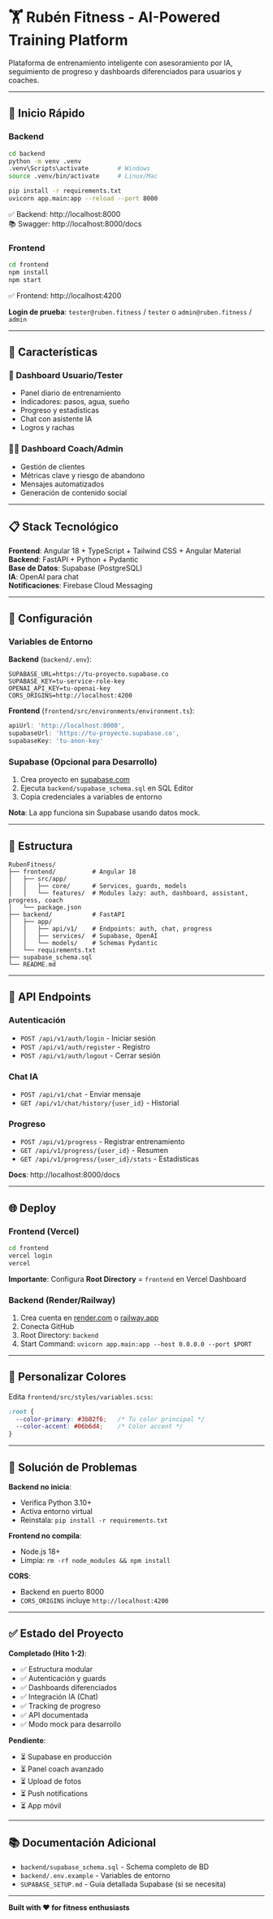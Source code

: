 # 🏋️ Rubén Fitness - AI-Powered Training Platform

Plataforma de entrenamiento inteligente con asesoramiento por IA, seguimiento de progreso y dashboards diferenciados para usuarios y coaches.

---

## 🚀 Inicio Rápido

### Backend

```bash
cd backend
python -m venv .venv
.venv\Scripts\activate        # Windows
source .venv/bin/activate     # Linux/Mac

pip install -r requirements.txt
uvicorn app.main:app --reload --port 8000
```

✅ Backend: http://localhost:8000  
📚 Swagger: http://localhost:8000/docs

### Frontend

```bash
cd frontend
npm install
npm start
```

✅ Frontend: http://localhost:4200

**Login de prueba**: `tester@ruben.fitness` / `tester` o `admin@ruben.fitness` / `admin`

---

## 🎯 Características

### 👤 Dashboard Usuario/Tester
- Panel diario de entrenamiento
- Indicadores: pasos, agua, sueño
- Progreso y estadísticas
- Chat con asistente IA
- Logros y rachas

### 👨‍🏫 Dashboard Coach/Admin
- Gestión de clientes
- Métricas clave y riesgo de abandono
- Mensajes automatizados
- Generación de contenido social

---

## 📋 Stack Tecnológico

**Frontend**: Angular 18 + TypeScript + Tailwind CSS + Angular Material  
**Backend**: FastAPI + Python + Pydantic  
**Base de Datos**: Supabase (PostgreSQL)  
**IA**: OpenAI para chat  
**Notificaciones**: Firebase Cloud Messaging

---

## 🔧 Configuración

### Variables de Entorno

**Backend** (`backend/.env`):
```env
SUPABASE_URL=https://tu-proyecto.supabase.co
SUPABASE_KEY=tu-service-role-key
OPENAI_API_KEY=tu-openai-key
CORS_ORIGINS=http://localhost:4200
```

**Frontend** (`frontend/src/environments/environment.ts`):
```typescript
apiUrl: 'http://localhost:8000',
supabaseUrl: 'https://tu-proyecto.supabase.co',
supabaseKey: 'tu-anon-key'
```

### Supabase (Opcional para Desarrollo)

1. Crea proyecto en [supabase.com](https://supabase.com)
2. Ejecuta `backend/supabase_schema.sql` en SQL Editor
3. Copia credenciales a variables de entorno

**Nota**: La app funciona sin Supabase usando datos mock.

---

## 📁 Estructura

```
RubenFitness/
├── frontend/          # Angular 18
│   ├── src/app/
│   │   ├── core/      # Services, guards, models
│   │   └── features/  # Modules lazy: auth, dashboard, assistant, progress, coach
│   └── package.json
├── backend/           # FastAPI
│   ├── app/
│   │   ├── api/v1/    # Endpoints: auth, chat, progress
│   │   ├── services/  # Supabase, OpenAI
│   │   └── models/    # Schemas Pydantic
│   └── requirements.txt
├── supabase_schema.sql
└── README.md
```

---

## 🔌 API Endpoints

### Autenticación
- `POST /api/v1/auth/login` - Iniciar sesión
- `POST /api/v1/auth/register` - Registro
- `POST /api/v1/auth/logout` - Cerrar sesión

### Chat IA
- `POST /api/v1/chat` - Enviar mensaje
- `GET /api/v1/chat/history/{user_id}` - Historial

### Progreso
- `POST /api/v1/progress` - Registrar entrenamiento
- `GET /api/v1/progress/{user_id}` - Resumen
- `GET /api/v1/progress/{user_id}/stats` - Estadísticas

**Docs**: http://localhost:8000/docs

---

## 🌐 Deploy

### Frontend (Vercel)

```bash
cd frontend
vercel login
vercel
```

**Importante**: Configura **Root Directory** = `frontend` en Vercel Dashboard

### Backend (Render/Railway)

1. Crea cuenta en [render.com](https://render.com) o [railway.app](https://railway.app)
2. Conecta GitHub
3. Root Directory: `backend`
4. Start Command: `uvicorn app.main:app --host 0.0.0.0 --port $PORT`

---

## 🎨 Personalizar Colores

Edita `frontend/src/styles/variables.scss`:

```scss
:root {
  --color-primary: #3b82f6;   /* Tu color principal */
  --color-accent: #06b6d4;    /* Color accent */
}
```

---

## 🐛 Solución de Problemas

**Backend no inicia**:
- Verifica Python 3.10+
- Activa entorno virtual
- Reinstala: `pip install -r requirements.txt`

**Frontend no compila**:
- Node.js 18+
- Limpia: `rm -rf node_modules && npm install`

**CORS**:
- Backend en puerto 8000
- `CORS_ORIGINS` incluye `http://localhost:4200`

---

## ✅ Estado del Proyecto

**Completado (Hito 1-2)**:
- ✅ Estructura modular
- ✅ Autenticación y guards
- ✅ Dashboards diferenciados
- ✅ Integración IA (Chat)
- ✅ Tracking de progreso
- ✅ API documentada
- ✅ Modo mock para desarrollo

**Pendiente**:
- ⏳ Supabase en producción
- ⏳ Panel coach avanzado
- ⏳ Upload de fotos
- ⏳ Push notifications
- ⏳ App móvil

---

## 📚 Documentación Adicional

- `backend/supabase_schema.sql` - Schema completo de BD
- `backend/.env.example` - Variables de entorno
- `SUPABASE_SETUP.md` - Guía detallada Supabase (si se necesita)

---

**Built with ❤️ for fitness enthusiasts**
